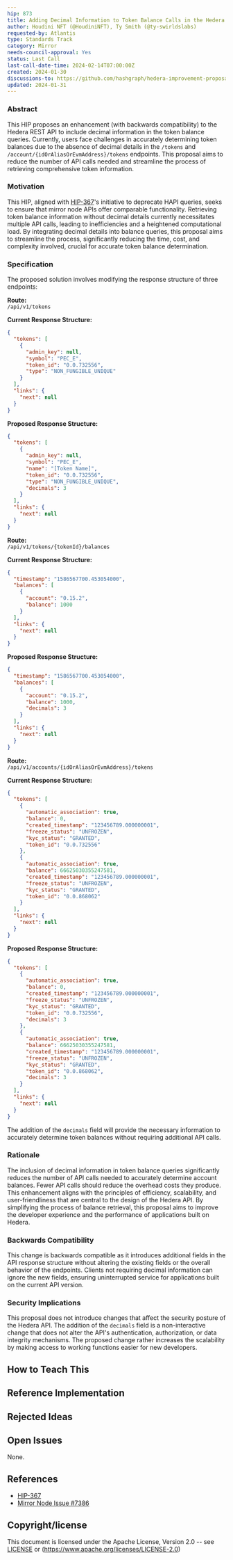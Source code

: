 ```yaml
---
hip: 873
title: Adding Decimal Information to Token Balance Calls in the Hedera REST API
author: Houdini NFT (@HoudiniNFT), Ty Smith (@ty-swirldslabs)
requested-by: Atlantis
type: Standards Track
category: Mirror
needs-council-approval: Yes
status: Last Call
last-call-date-time: 2024-02-14T07:00:00Z
created: 2024-01-30
discussions-to: https://github.com/hashgraph/hedera-improvement-proposal/pull/873
updated: 2024-01-31
---
```


### Abstract
This HIP proposes an enhancement (with backwards compatibility) to the Hedera REST API to include decimal information in the token balance queries. Currently, users face challenges in accurately determining token balances due to the absence of decimal details in the `/tokens` and `/account/{idOrAliasOrEvmAddress}/tokens` endpoints. This proposal aims to reduce the number of API calls needed and streamline the process of retrieving comprehensive token information.

### Motivation
This HIP, aligned with [HIP-367](hip-367.md)'s initiative to deprecate HAPI queries, seeks to ensure that mirror node APIs offer comparable functionality. Retrieving token balance information without decimal details currently necessitates multiple API calls, leading to inefficiencies and a heightened computational load. By integrating decimal details into balance queries, this proposal aims to streamline the process, significantly reducing the time, cost, and complexity involved, crucial for accurate token balance determination.

### Specification
The proposed solution involves modifying the response structure of three endpoints:

**Route:**  
`/api/v1/tokens`

**Current Response Structure:**
```json
{
  "tokens": [
    {
      "admin_key": null,
      "symbol": "PEC_E",
      "token_id": "0.0.732556",
      "type": "NON_FUNGIBLE_UNIQUE"
    }
  ],
  "links": {
    "next": null
  }
}
```

**Proposed Response Structure:**
```json
{
  "tokens": [
    {
      "admin_key": null,
      "symbol": "PEC_E",
      "name": "[Token Name]",
      "token_id": "0.0.732556",
      "type": "NON_FUNGIBLE_UNIQUE",
      "decimals": 3
    }
  ],
  "links": {
    "next": null
  }
}
```

**Route:**  
`/api/v1/tokens/{tokenId}/balances`

**Current Response Structure:**
```json
{
  "timestamp": "1586567700.453054000",
  "balances": [
    {
      "account": "0.15.2",
      "balance": 1000
    }
  ],
  "links": {
    "next": null
  }
}
```

**Proposed Response Structure:**
```json
{
  "timestamp": "1586567700.453054000",
  "balances": [
    {
      "account": "0.15.2",
      "balance": 1000,
      "decimals": 3
    }
  ],
  "links": {
    "next": null
  }
}
```

**Route:**  
`/api/v1/accounts/{idOrAliasOrEvmAddress}/tokens`

**Current Response Structure:**
```json
{
  "tokens": [
    {
      "automatic_association": true,
      "balance": 0,
      "created_timestamp": "123456789.000000001",
      "freeze_status": "UNFROZEN",
      "kyc_status": "GRANTED",
      "token_id": "0.0.732556"
    },
    {
      "automatic_association": true,
      "balance": 66625030355247581,
      "created_timestamp": "123456789.000000001",
      "freeze_status": "UNFROZEN",
      "kyc_status": "GRANTED",
      "token_id": "0.0.868062"
    }
  ],
  "links": {
    "next": null
  }
}
```

**Proposed Response Structure:**
```json
{
  "tokens": [
    {
      "automatic_association": true,
      "balance": 0,
      "created_timestamp": "123456789.000000001",
      "freeze_status": "UNFROZEN",
      "kyc_status": "GRANTED",
      "token_id": "0.0.732556",
      "decimals": 3
    },
    {
      "automatic_association": true,
      "balance": 66625030355247581,
      "created_timestamp": "123456789.000000001",
      "freeze_status": "UNFROZEN",
      "kyc_status": "GRANTED",
      "token_id": "0.0.868062",
      "decimals": 3
    }
  ],
  "links": {
    "next": null
  }
}
```

The addition of the `decimals` field will provide the necessary information to accurately determine token balances without requiring additional API calls.

### Rationale
The inclusion of decimal information in token balance queries significantly reduces the number of API calls needed to accurately determine account balances. Fewer API calls should reduce the overhead costs they produce. This enhancement aligns with the principles of efficiency, scalability, and user-friendliness that are central to the design of the Hedera API. By simplifying the process of balance retrieval, this proposal aims to improve the developer experience and the performance of applications built on Hedera.

### Backwards Compatibility
This change is backwards compatible as it introduces additional fields in the API response structure without altering the existing fields or the overall behavior of the endpoints. Clients not requiring decimal information can ignore the new fields, ensuring uninterrupted service for applications built on the current API version.

### Security Implications
This proposal does not introduce changes that affect the security posture of the Hedera API. The addition of the `decimals` field is a non-interactive change that does not alter the API's authentication, authorization, or data integrity mechanisms. The proposed change rather increases the scalability by making access to working functions easier for new developers.

## How to Teach This

## Reference Implementation

## Rejected Ideas

## Open Issues

None.

## References

- [HIP-367](hip-367.md)
- [Mirror Node Issue #7386](https://github.com/hashgraph/hedera-mirror-node/issues/7386)

## Copyright/license

This document is licensed under the Apache License, Version 2.0 -- see [LICENSE](../LICENSE) or (https://www.apache.org/licenses/LICENSE-2.0)
